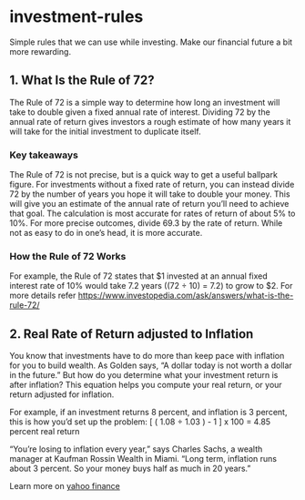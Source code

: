 # investment-rules
Simple rules that we can use while investing. Make our financial future a bit more rewarding.


## 1. What Is the Rule of 72?
The Rule of 72 is a simple way to determine how long an investment will take to double given a fixed annual rate of interest. Dividing 72 by the annual rate of return gives investors a rough estimate of how many years it will take for the initial investment to duplicate itself.

### Key takeaways
The Rule of 72 is not precise, but is a quick way to get a useful ballpark figure.
For investments without a fixed rate of return, you can instead divide 72 by the number of years you hope it will take to double your money. This will give you an estimate of the annual rate of return you’ll need to achieve that goal.
The calculation is most accurate for rates of return of about 5% to 10%.
For more precise outcomes, divide 69.3 by the rate of return. While not as easy to do in one’s head, it is more accurate.

### How the Rule of 72 Works
For example, the Rule of 72 states that $1 invested at an annual fixed interest rate of 10% would take 7.2 years ((72 ÷ 10) = 7.2) to grow to $2.
For more details refer https://www.investopedia.com/ask/answers/what-is-the-rule-72/

## 2. Real Rate of Return adjusted to Inflation
You know that investments have to do more than keep pace with inflation for you to build wealth. As Golden says,
“A dollar today is not worth a dollar in the future.” But how do you determine what your investment return is after inflation?
This equation helps you compute your real return, or your return adjusted for inflation.

For example, if an investment returns 8 percent, and inflation is 3 percent, this is how you’d set up the problem:
[ ( 1.08 ÷ 1.03 ) - 1 ] x 100 = 4.85 percent real return
   
“You’re losing to inflation every year,” says Charles Sachs, a wealth manager at Kaufman Rossin Wealth in Miami.
“Long term, inflation runs about 3 percent. So your money buys half as much in 20 years.”

Learn more on [yahoo finance](https://finance.yahoo.com/news/6-investment-formulas-financial-success-172744221.html)
    
